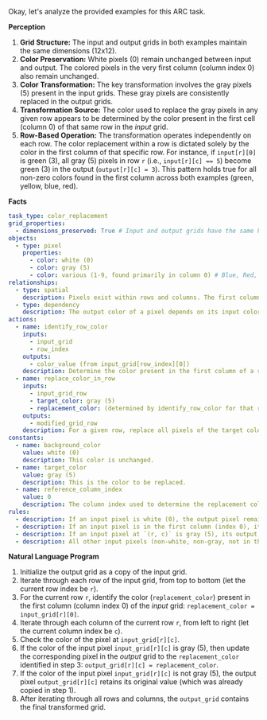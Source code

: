 Okay, let's analyze the provided examples for this ARC task.

**Perception**

1.  **Grid Structure:** The input and output grids in both examples maintain the same dimensions (12x12).
2.  **Color Preservation:** White pixels (0) remain unchanged between input and output. The colored pixels in the very first column (column index 0) also remain unchanged.
3.  **Color Transformation:** The key transformation involves the gray pixels (5) present in the input grids. These gray pixels are consistently replaced in the output grids.
4.  **Transformation Source:** The color used to replace the gray pixels in any given row appears to be determined by the color present in the first cell (column 0) of that same row in the *input* grid.
5.  **Row-Based Operation:** The transformation operates independently on each row. The color replacement within a row is dictated solely by the color in the first column of that specific row. For instance, if `input[r][0]` is green (3), all gray (5) pixels in row `r` (i.e., `input[r][c] == 5`) become green (3) in the output (`output[r][c] = 3`). This pattern holds true for all non-zero colors found in the first column across both examples (green, yellow, blue, red).

**Facts**


```yaml
task_type: color_replacement
grid_properties:
  - dimensions_preserved: True # Input and output grids have the same height and width.
objects:
  - type: pixel
    properties:
      - color: white (0)
      - color: gray (5)
      - color: various (1-9, found primarily in column 0) # Blue, Red, Green, Yellow in examples
relationships:
  - type: spatial
    description: Pixels exist within rows and columns. The first column (index 0) plays a special role.
  - type: dependency
    description: The output color of a pixel depends on its input color and its row's corresponding color in the first column of the input grid.
actions:
  - name: identify_row_color
    inputs:
      - input_grid
      - row_index
    outputs:
      - color_value (from input_grid[row_index][0])
    description: Determine the color present in the first column of a specific row.
  - name: replace_color_in_row
    inputs:
      - input_grid_row
      - target_color: gray (5)
      - replacement_color: (determined by identify_row_color for that row)
    outputs:
      - modified_grid_row
    description: For a given row, replace all pixels of the target color (gray) with the replacement color.
constants:
  - name: background_color
    value: white (0)
    description: This color is unchanged.
  - name: target_color
    value: gray (5)
    description: This is the color to be replaced.
  - name: reference_column_index
    value: 0
    description: The column index used to determine the replacement color for each row.
rules:
  - description: If an input pixel is white (0), the output pixel remains white (0).
  - description: If an input pixel is in the first column (index 0), its color remains unchanged in the output.
  - description: If an input pixel at `(r, c)` is gray (5), its output color becomes the color of the input pixel at `(r, 0)`.
  - description: All other input pixels (non-white, non-gray, not in the first column) seem to retain their color, although the examples primarily focus on white, gray, and the first column colors. Assuming based on the pattern that any other color would also be replaced if it were gray, or remain unchanged otherwise. (Focus is on gray replacement).
```


**Natural Language Program**

1.  Initialize the output grid as a copy of the input grid.
2.  Iterate through each row of the input grid, from top to bottom (let the current row index be `r`).
3.  For the current row `r`, identify the color (`replacement_color`) present in the first column (column index 0) of the *input* grid: `replacement_color = input_grid[r][0]`.
4.  Iterate through each column of the current row `r`, from left to right (let the current column index be `c`).
5.  Check the color of the pixel at `input_grid[r][c]`.
6.  If the color of the input pixel `input_grid[r][c]` is gray (5), then update the corresponding pixel in the *output* grid to the `replacement_color` identified in step 3: `output_grid[r][c] = replacement_color`.
7.  If the color of the input pixel `input_grid[r][c]` is not gray (5), the output pixel `output_grid[r][c]` retains its original value (which was already copied in step 1).
8.  After iterating through all rows and columns, the `output_grid` contains the final transformed grid.